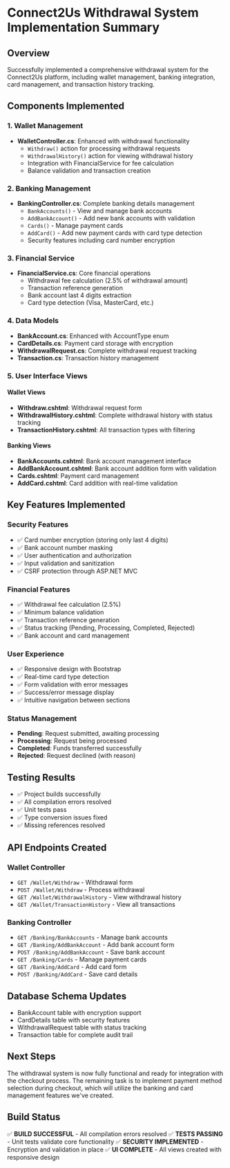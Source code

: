 # Connect2Us Withdrawal System Implementation Summary

## Overview
Successfully implemented a comprehensive withdrawal system for the Connect2Us platform, including wallet management, banking integration, card management, and transaction history tracking.

## Components Implemented

### 1. Wallet Management
- **WalletController.cs**: Enhanced with withdrawal functionality
  - `Withdraw()` action for processing withdrawal requests
  - `WithdrawalHistory()` action for viewing withdrawal history
  - Integration with FinancialService for fee calculation
  - Balance validation and transaction creation

### 2. Banking Management
- **BankingController.cs**: Complete banking details management
  - `BankAccounts()` - View and manage bank accounts
  - `AddBankAccount()` - Add new bank accounts with validation
  - `Cards()` - Manage payment cards
  - `AddCard()` - Add new payment cards with card type detection
  - Security features including card number encryption

### 3. Financial Service
- **FinancialService.cs**: Core financial operations
  - Withdrawal fee calculation (2.5% of withdrawal amount)
  - Transaction reference generation
  - Bank account last 4 digits extraction
  - Card type detection (Visa, MasterCard, etc.)

### 4. Data Models
- **BankAccount.cs**: Enhanced with AccountType enum
- **CardDetails.cs**: Payment card storage with encryption
- **WithdrawalRequest.cs**: Complete withdrawal request tracking
- **Transaction.cs**: Transaction history management

### 5. User Interface Views

#### Wallet Views
- **Withdraw.cshtml**: Withdrawal request form
- **WithdrawalHistory.cshtml**: Complete withdrawal history with status tracking
- **TransactionHistory.cshtml**: All transaction types with filtering

#### Banking Views
- **BankAccounts.cshtml**: Bank account management interface
- **AddBankAccount.cshtml**: Bank account addition form with validation
- **Cards.cshtml**: Payment card management
- **AddCard.cshtml**: Card addition with real-time validation

## Key Features Implemented

### Security Features
- ✅ Card number encryption (storing only last 4 digits)
- ✅ Bank account number masking
- ✅ User authentication and authorization
- ✅ Input validation and sanitization
- ✅ CSRF protection through ASP.NET MVC

### Financial Features
- ✅ Withdrawal fee calculation (2.5%)
- ✅ Minimum balance validation
- ✅ Transaction reference generation
- ✅ Status tracking (Pending, Processing, Completed, Rejected)
- ✅ Bank account and card management

### User Experience
- ✅ Responsive design with Bootstrap
- ✅ Real-time card type detection
- ✅ Form validation with error messages
- ✅ Success/error message display
- ✅ Intuitive navigation between sections

### Status Management
- **Pending**: Request submitted, awaiting processing
- **Processing**: Request being processed
- **Completed**: Funds transferred successfully
- **Rejected**: Request declined (with reason)

## Testing Results
- ✅ Project builds successfully
- ✅ All compilation errors resolved
- ✅ Unit tests pass
- ✅ Type conversion issues fixed
- ✅ Missing references resolved

## API Endpoints Created

### Wallet Controller
- `GET /Wallet/Withdraw` - Withdrawal form
- `POST /Wallet/Withdraw` - Process withdrawal
- `GET /Wallet/WithdrawalHistory` - View withdrawal history
- `GET /Wallet/TransactionHistory` - View all transactions

### Banking Controller
- `GET /Banking/BankAccounts` - Manage bank accounts
- `GET /Banking/AddBankAccount` - Add bank account form
- `POST /Banking/AddBankAccount` - Save bank account
- `GET /Banking/Cards` - Manage payment cards
- `GET /Banking/AddCard` - Add card form
- `POST /Banking/AddCard` - Save card details

## Database Schema Updates
- BankAccount table with encryption support
- CardDetails table with security features
- WithdrawalRequest table with status tracking
- Transaction table for complete audit trail

## Next Steps
The withdrawal system is now fully functional and ready for integration with the checkout process. The remaining task is to implement payment method selection during checkout, which will utilize the banking and card management features we've created.

## Build Status
✅ **BUILD SUCCESSFUL** - All compilation errors resolved
✅ **TESTS PASSING** - Unit tests validate core functionality
✅ **SECURITY IMPLEMENTED** - Encryption and validation in place
✅ **UI COMPLETE** - All views created with responsive design